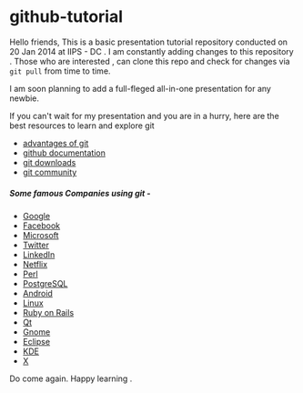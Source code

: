 github-tutorial
===============

Hello friends,
This is a basic presentation tutorial repository conducted on 20 Jan 2014 at IIPS - DC .  I am constantly adding changes to this repository . Those who are interested , can clone this repo and check for changes via `git pull` from time to time.

I am soon planning to add a full-fleged all-in-one presentation for any newbie.

If you can't wait for my presentation and you are in a hurry, here are the best resources to learn and explore git 
  
* [advantages of git](http://git-scm.com/about)
* [github documentation](http://git-scm.com/documentation)
* [git downloads](http://git-scm.com/downloads)
* [git community](http://git-scm.com/community)

##### Some famous Companies using git - 
* [Google ](http://www.google.com/)
* [Facebook](http://www.facebook.com/)
* [Microsoft](http://aspnetwebstack.codeplex.com/)
* [Twitter](https://github.com/twitter)
* [LinkedIn](https://github.com/linkedin)
* [Netflix](https://github.com/netflix)
* [Perl](http://perl5.git.perl.org/perl.git)
* [PostgreSQL](http://git.postgresql.org/gitweb/)
* [Android](https://android-review.googlesource.com/#/q/status:open,n,z)
* [Linux](http://git.kernel.org/?p=linux/kernel/git/torvalds/linux-2.6.git;a=summary)
* [Ruby on Rails](https://github.com/rails/rails)
* [Qt](http://qt.gitorious.org/)
* [Gnome](http://git.gnome.org/browse/)
* [Eclipse](http://git.eclipse.org/c/)
* [KDE](http://quickgit.kde.org/)
* [X](http://www.x.org/wiki/Development/BuildingX?action=show&redirect=Development%2Fgit)


Do come again. Happy learning . 
